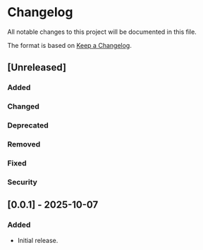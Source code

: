 # Changelog

All notable changes to this project will be documented in this file.

The format is based on [Keep a Changelog](https://keepachangelog.com/en/1.1.0/).

## [Unreleased]
### Added

### Changed

### Deprecated

### Removed

### Fixed

### Security

## [0.0.1] - 2025-10-07
### Added
- Initial release.
